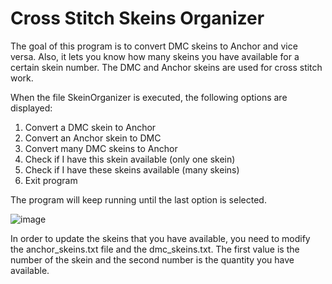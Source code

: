 # Cross Stitch Skeins Organizer

The goal of this program is to convert DMC skeins to Anchor and vice versa. Also, it lets you know how many skeins you have available for a certain skein number. The DMC and Anchor skeins are used for cross stitch work.

When the file SkeinOrganizer is executed, the following options are displayed:
1. Convert a DMC skein to Anchor
2. Convert an Anchor skein to DMC
3. Convert many DMC skeins to Anchor
4. Check if I have this skein available (only one skein)
5. Check if I have these skeins available (many skeins)
6. Exit program

The program will keep running until the last option is selected.

![image](https://user-images.githubusercontent.com/72768790/230786697-8a27bcc1-e66f-495a-81af-3e0fa1dfda5f.png)

In order to update the skeins that you have available, you need to modify the anchor_skeins.txt file and the dmc_skeins.txt. The first value is the number of the skein and the second number is the quantity you have available.
